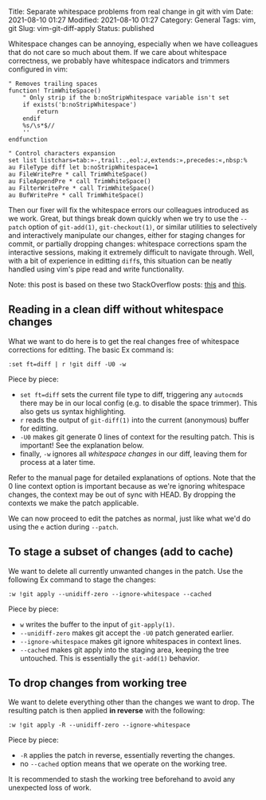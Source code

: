 Title: Separate whitespace problems from real change in git with vim
Date: 2021-08-10 01:27
Modified: 2021-08-10 01:27
Category: General
Tags: vim, git
Slug: vim-git-diff-apply
Status: published

Whitespace changes can be annoying, especially when we have colleagues that do not care so much about them.  If we care about whitespace correctness, we probably have whitespace indicators and trimmers configured in vim:

```vim
" Removes trailing spaces
function! TrimWhiteSpace()
    " Only strip if the b:noStripWhitespace variable isn't set
    if exists('b:noStripWhitespace')
        return
    endif
    %s/\s*$//
    ''
endfunction

" Control characters expansion
set list listchars=tab:»-,trail:.,eol:↲,extends:»,precedes:«,nbsp:%
au FileType diff let b:noStripWhitespace=1
au FileWritePre * call TrimWhiteSpace()
au FileAppendPre * call TrimWhiteSpace()
au FilterWritePre * call TrimWhiteSpace()
au BufWritePre * call TrimWhiteSpace()
```

Then our fixer will fix the whitespace errors our colleagues introduced as we work.  Great, but things break down quickly when we try to use the `--patch` option of `git-add(1)`, `git-checkout(1)`, or similar utilities to selectively and interactively manipulate our changes, either for staging changes for commit, or partially dropping changes: whitespace corrections spam the interactive sessions, making it extremely difficult to navigate through.  Well, with a bit of experience in editting `diff`s, this situation can be neatly handled using vim's pipe read and write functionality.

Note: this post is based on these two StackOverflow posts: [this](https://stackoverflow.com/questions/6571643/how-can-you-combine-git-add-patch-p-mode-with-diffs-ignore-all-space) and [this](https://stackoverflow.com/questions/24442069/is-there-a-way-to-show-only-whitespace-differences-with-git-diff/63904526#63904526).

## Reading in a clean diff without whitespace changes

What we want to do here is to get the real changes free of whitespace corrections for editting.  The basic Ex command is:

```
:set ft=diff | r !git diff -U0 -w
```

Piece by piece:

- `set ft=diff` sets the current file type to diff, triggering any `autocmd`s there may be in our local config (e.g. to disable the space trimmer).  This also gets us syntax highlighting.
- `r` reads the output of `git-diff(1)` into the current (anonymous) buffer for editting.
- `-U0` makes git generate 0 lines of context for the resulting patch.  This is important!  See the explanation below.
- finally, `-w` ignores all *whitespace changes* in our diff, leaving them for process at a later time.

Refer to the manual page for detailed explanations of options.  Note that the 0 line context option is important because as we're ignoring whitespace changes, the context may be out of sync with HEAD.  By dropping the contexts we make the patch applicable.

We can now proceed to edit the patches as normal, just like what we'd do using the `e` action during `--patch`.

## To stage a subset of changes (add to cache)

We want to delete all currently unwanted changes in the patch.  Use the following Ex command to stage the changes:

```
:w !git apply --unidiff-zero --ignore-whitespace --cached
```

Piece by piece:

- `w` writes the buffer to the input of `git-apply(1)`.
- `--unidiff-zero` makes git accept the `-U0` patch generated earlier.
- `--ignore-whitespace` makes git ignore whitespaces in context lines.
- `--cached` makes git apply into the staging area, keeping the tree untouched.  This is essentially the `git-add(1)` behavior.

## To drop changes from working tree

We want to delete everything other than the changes we want to drop.  The resulting patch is then applied **in reverse** with the following:

```
:w !git apply -R --unidiff-zero --ignore-whitespace
```

Piece by piece:

- `-R` applies the patch in reverse, essentially reverting the changes.
- no `--cached` option means that we operate on the working tree.

It is recommended to stash the working tree beforehand to avoid any unexpected loss of work.
